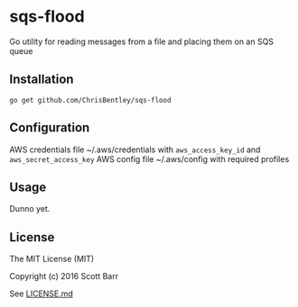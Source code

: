 # sqs-flood

Go utility for reading messages from a file and placing them on an SQS queue

## Installation

    go get github.com/ChrisBentley/sqs-flood

## Configuration

AWS credentials file ~/.aws/credentials with `aws_access_key_id` and `aws_secret_access_key`
AWS config file ~/.aws/config with required profiles

## Usage

Dunno yet.

## License

The MIT License (MIT)

Copyright (c) 2016 Scott Barr

See [LICENSE.md](LICENSE.md)